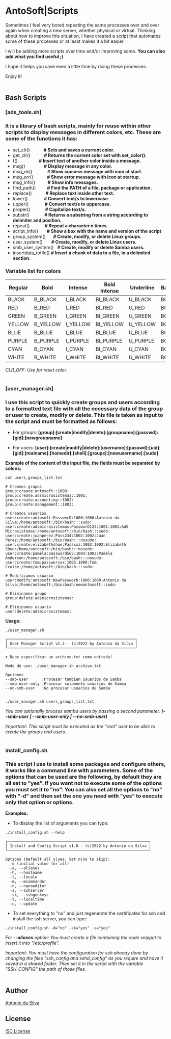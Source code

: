 # AntoSoft|Scripts
Sometimes I feel very bored repeating the same processes over and over again when creating a new server, whether physical or virtual. Thinking about how to improve this situation, I have created a script that automates some of these processes or at least makes it a bit easier.

I will be adding more scripts over time and/or improving some. **You can also add what you find useful ;)**

I hope it helps you save even a little time by doing these processes.

Enjoy it!
<br><br>

## Bash Scripts

### **[ads_tools.sh]**

### It is a library of bash scripts, mainly for reuse within other scripts to display messages in different colors, etc. These are some of the functions it has:
- set_clr()           **# Sets and saves a current color.**
- get_clr()           **# Returns the current color set with set_color().**
- t()                 **# Insert text of another color inside a message.**
- msg()               **# Display message in any color.**
- msg_ok()            **# Show success message with icon at start.**
- msg_err()           **# Show error message with icon at startup.**
- msg_info()          **# Show info messages.**
- find_path()         **# Find the PATH of a file, package or application.**
- replace()           **# Replace text inside other text.**
- lower()             **# Convert text/s to lowercase.**
- upper()             **# Convert text/s to uppercase.**
- proper()            **# Capitalize text/s.**
- substr()            **# Returns a substring from a string according to delimiter and position.**
- repeat()            **# Repeat a character n times.**
- script_info()       **# Show a box with the name and version of the script**
- group_system()      **# Create, modify, or delete Linux groups.**
- user_system()       **# Create, modify, or delete Linux users.**
- smb_user_system()   **# Create, modify or delete Samba users.**
- insertdata_tofile() **# Insert a chunk of data to a file, in a delimited section.**


### Variable list for colors
| Regular |   Bold   | Intense  |Bold Intense | Underline | Background | Background Intense |
|---------|----------|----------|------------|-----------|------------|------------|
| BLACK   | B_BLACK  | I_BLACK  | BI_BLACK   | U_BLACK   | BG_BLACK   | BGI_BLACK  |
| RED     | B_RED    | I_RED    | BI_RED     | U_RED     | BG_RED     | BGI_RED    |
| GREEN   | B_GREEN  | I_GREEN  | BI_GREEN   | U_GREEN   | BG_GREEN   | BGI_GREEN  |
| YELLOW  | B_YELLOW | I_YELLOW | BI_YELLOW  | U_YELLOW  | BG_YELLOW  | BGI_YELLOW |
| BLUE    | B_BLUE   | I_BLUE   | BI_BLUE    | U_BLUE    | BG_BLUE    | BGI_BLUE   |
| PURPLE  | B_PURPLE | I_PURPLE | BI_PURPLE  | U_PURPLE  | BG_PURPLE  | BGI_PURPLE |
| CYAN    | B_CYAN   | I_CYAN   | BI_CYAN    | U_CYAN    | BG_CYAN    | BGI_CYAN   |
| WHITE   | B_WHITE  | I_WHITE  | BI_WHITE   | U_WHITE   | BG_WHITE   | BGI_WHITE  |

*CLR_OFF: Use for reset color.*
<br><br>


### **[user_manager.sh]**
### I use this script to quickly create groups and users according to a formatted text file with all the necessary data of the group or user to create, modify or delete. This file is taken as input to the script and must be formatted as follows:
- For groups:
  **[group]:[create|modify|delete]:[groupname]:[passwd]:[gid]:[newgroupname]**

- For users:
  **[user]:[create|modify|delete]:[username]:[passwd]:[uid]:[gid]:[realname]:[homedir]:[shell]:[groups]:[newusername]:[sudo]**

**Example of the content of the input file, the fields must be separated by colons:**
```
cat users_groups_list.txt

# Creamos grupos
group:create:antosoft::1000:
group:create:adsmicrosistemas::1001:
group:create:accounting::1002:
group:create:management::1003:

# Creamos usuarios
user:create:antosoft:PassworD:1000:1000:Antonio da Silva:/home/antosoft:/bin/bash:::sudo:
user:create:adsmicrosistemas:PassworD123:1001:1001:AdS Microsistemas:/home/antosoft:/bin/bash:::sudo:
user:create:juanperez:Pass234:1002:1002:Juan Perez:/home/antosoft:/bin/bash:::nosudo:
user:create:elizabethshue:Passxxz:1003:1002:Elizabeth Shue:/home/antosoft:/bin/bash:::nosudo:
user:create:pamela:password565:1004:1003:Pamela Anderson:/home/antosoft:/bin/bash:::nosudo:
user:create:tom:passworxxx:1005:1000:Tom Cruise:/home/antosoft:/bin/bash:::sudo:

# Modificamos usuario
user:modify:antosoft:NewPassworD:1006:1000:Antonio da Silva:/home/antosoft:/bin/bash:newantosoft::sudo:

# Eliminamos grupo
group:delete:adsmicrosistemas:

# Eliminamos usuario
user:delete:adsmicrosistemas:
```

**Usage:**
```
./user_manager.sh

┌────────────────────────────────────────────────────────┐
│ User Manager Script v1.2 - (c)2022 by Antonio da Silva │
└────────────────────────────────────────────────────────┘

✗ Debe especificar un archivo.txt como entrada!

Mode de uso: ./user_manager.sh archivo.txt

Opciones
--smb-user      :Procesar tambien usuarios de Samba
--smb-user-only :Procesar solamente usuarios de Samba
--no-smb-user   :No procesar usuarios de Samba


./user_manager.sh users_groups_list.txt

```
*You can optionally process samba users by passing a second parameter. **(--smb-user | --smb-user-only | --no-smb-user)***

*Important: This script must be executed as the "root" user to be able to create the groups and users.*
<br><br>


### **install_config.sh**
### This script I use to install some packages and configure others, it works like a command line with parameters. Some of the options that can be used are the following, by default they are all set to "yes". If you want not to execute some of the options you must set it to "no". You can also set all the options to "no" with "-d" and then set the one you need with "yes" to execute only that option or options.

**Examples:**
- To display the list of arguments you can type:
```
./install_config.sh --help

┌──────────────────────────────────────────────────────────────┐
│ Install and Config Script v1.0 - (c)2022 by Antonio da Silva │
└──────────────────────────────────────────────────────────────┘

Options (Default all y|yes; Set n|no to skip):
  -d (initial value for all)
  -a, --aliases 
  -h, --hostname
  -l, --locale
  -m, --mcommander
  -n, --nanoeditor
  -s, --sshserver
  -sk, --sshgenkeys
  -t, --localtime
  -u, --update

```
- To set everything to "no" and just regenerate the certificates for ssh and install the ssh server, you can type:

```
./install_config.sh -d="no" -sk="yes" -s="yes"

```
*For **--aliases** option: You must create a file containing the code snippet to insert it into "/etc/profile".*

*Important: You must have the configuration for ssh already done by changing the files "ssh_config and sshd_config" as you require and have it saved in a shared folder. Then set it in the script with the variable "SSH_CONFIG" the path of those files.*
<br><br>


## Author
[Antonio da Silva](https://github.com/antosoft)

## License
[ISC License](https://github.com/antosoft/antosoft-scripts/raw/main/LICENSE)
